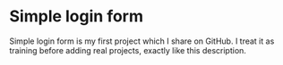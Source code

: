 # Simple login form

Simple login form is my first project which I share on GitHub. I treat it as training before adding real projects, exactly like this description.

